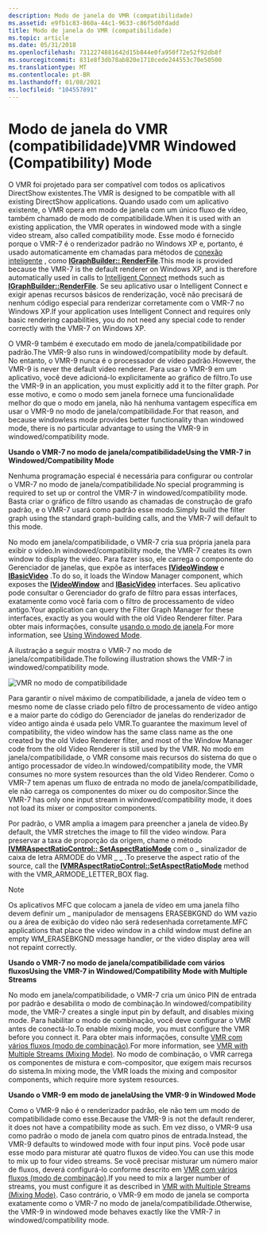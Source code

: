 ```yaml
---
description: Modo de janela do VMR (compatibilidade)
ms.assetid: e9fb1c83-860a-44c1-9633-c86f5d0fdadd
title: Modo de janela do VMR (compatibilidade)
ms.topic: article
ms.date: 05/31/2018
ms.openlocfilehash: 7312274881642d15b844e0fa950f72e52f92db8f
ms.sourcegitcommit: 831e8f3db78ab820e1710cede244553c70e50500
ms.translationtype: MT
ms.contentlocale: pt-BR
ms.lasthandoff: 01/08/2021
ms.locfileid: "104557891"
---
```

# <a name="vmr-windowed-compatibility-mode"></a><span data-ttu-id="cd757-103">Modo de janela do VMR (compatibilidade)</span><span class="sxs-lookup"><span data-stu-id="cd757-103">VMR Windowed (Compatibility) Mode</span></span>

<span data-ttu-id="cd757-104">O VMR foi projetado para ser compatível com todos os aplicativos DirectShow existentes.</span><span class="sxs-lookup"><span data-stu-id="cd757-104">The VMR is designed to be compatible with all existing DirectShow applications.</span></span> <span data-ttu-id="cd757-105">Quando usado com um aplicativo existente, o VMR opera em modo de janela com um único fluxo de vídeo, também chamado de modo de compatibilidade.</span><span class="sxs-lookup"><span data-stu-id="cd757-105">When it is used with an existing application, the VMR operates in windowed mode with a single video stream, also called compatibility mode.</span></span> <span data-ttu-id="cd757-106">Esse modo é fornecido porque o VMR-7 é o renderizador padrão no Windows XP e, portanto, é usado automaticamente em chamadas para métodos de [conexão inteligente](intelligent-connect.md) , como [**IGraphBuilder:: RenderFile**](/windows/desktop/api/Strmif/nf-strmif-igraphbuilder-renderfile).</span><span class="sxs-lookup"><span data-stu-id="cd757-106">This mode is provided because the VMR-7 is the default renderer on Windows XP, and is therefore automatically used in calls to [Intelligent Connect](intelligent-connect.md) methods such as [**IGraphBuilder::RenderFile**](/windows/desktop/api/Strmif/nf-strmif-igraphbuilder-renderfile).</span></span> <span data-ttu-id="cd757-107">Se seu aplicativo usar o Intelligent Connect e exigir apenas recursos básicos de renderização, você não precisará de nenhum código especial para renderizar corretamente com o VMR-7 no Windows XP.</span><span class="sxs-lookup"><span data-stu-id="cd757-107">If your application uses Intelligent Connect and requires only basic rendering capabilities, you do not need any special code to render correctly with the VMR-7 on Windows XP.</span></span>

<span data-ttu-id="cd757-108">O VMR-9 também é executado em modo de janela/compatibilidade por padrão.</span><span class="sxs-lookup"><span data-stu-id="cd757-108">The VMR-9 also runs in windowed/compatibility mode by default.</span></span> <span data-ttu-id="cd757-109">No entanto, o VMR-9 nunca é o processador de vídeo padrão.</span><span class="sxs-lookup"><span data-stu-id="cd757-109">However, the VMR-9 is never the default video renderer.</span></span> <span data-ttu-id="cd757-110">Para usar o VMR-9 em um aplicativo, você deve adicioná-lo explicitamente ao gráfico de filtro.</span><span class="sxs-lookup"><span data-stu-id="cd757-110">To use the VMR-9 in an application, you must explicitly add it to the filter graph.</span></span> <span data-ttu-id="cd757-111">Por esse motivo, e como o modo sem janela fornece uma funcionalidade melhor do que o modo em janela, não há nenhuma vantagem específica em usar o VMR-9 no modo de janela/compatibilidade.</span><span class="sxs-lookup"><span data-stu-id="cd757-111">For that reason, and because windowless mode provides better functionality than windowed mode, there is no particular advantage to using the VMR-9 in windowed/compatibility mode.</span></span>

<span data-ttu-id="cd757-112">**Usando o VMR-7 no modo de janela/compatibilidade**</span><span class="sxs-lookup"><span data-stu-id="cd757-112">**Using the VMR-7 in Windowed/Compatibility Mode**</span></span>

<span data-ttu-id="cd757-113">Nenhuma programação especial é necessária para configurar ou controlar o VMR-7 no modo de janela/compatibilidade.</span><span class="sxs-lookup"><span data-stu-id="cd757-113">No special programming is required to set up or control the VMR-7 in windowed/compatibility mode.</span></span> <span data-ttu-id="cd757-114">Basta criar o gráfico de filtro usando as chamadas de construção de grafo padrão, e o VMR-7 usará como padrão esse modo.</span><span class="sxs-lookup"><span data-stu-id="cd757-114">Simply build the filter graph using the standard graph-building calls, and the VMR-7 will default to this mode.</span></span>

<span data-ttu-id="cd757-115">No modo em janela/compatibilidade, o VMR-7 cria sua própria janela para exibir o vídeo.</span><span class="sxs-lookup"><span data-stu-id="cd757-115">In windowed/compatibility mode, the VMR-7 creates its own window to display the video.</span></span> <span data-ttu-id="cd757-116">Para fazer isso, ele carrega o componente do Gerenciador de janelas, que expõe as interfaces [**IVideoWindow**](/windows/desktop/api/Control/nn-control-ivideowindow) e [**IBasicVideo**](/windows/desktop/api/Control/nn-control-ibasicvideo) .</span><span class="sxs-lookup"><span data-stu-id="cd757-116">To do so, it loads the Window Manager component, which exposes the [**IVideoWindow**](/windows/desktop/api/Control/nn-control-ivideowindow) and [**IBasicVideo**](/windows/desktop/api/Control/nn-control-ibasicvideo) interfaces.</span></span> <span data-ttu-id="cd757-117">Seu aplicativo pode consultar o Gerenciador do grafo de filtro para essas interfaces, exatamente como você faria com o filtro de processamento de vídeo antigo.</span><span class="sxs-lookup"><span data-stu-id="cd757-117">Your application can query the Filter Graph Manager for these interfaces, exactly as you would with the old Video Renderer filter.</span></span> <span data-ttu-id="cd757-118">Para obter mais informações, consulte [usando o modo de janela](using-windowed-mode.md).</span><span class="sxs-lookup"><span data-stu-id="cd757-118">For more information, see [Using Windowed Mode](using-windowed-mode.md).</span></span>

<span data-ttu-id="cd757-119">A ilustração a seguir mostra o VMR-7 no modo de janela/compatibilidade.</span><span class="sxs-lookup"><span data-stu-id="cd757-119">The following illustration shows the VMR-7 in windowed/compatibility mode.</span></span>

![VMR no modo de compatibilidade](images/vmr-compat-mode.png)

<span data-ttu-id="cd757-121">Para garantir o nível máximo de compatibilidade, a janela de vídeo tem o mesmo nome de classe criado pelo filtro de processamento de vídeo antigo e a maior parte do código do Gerenciador de janelas do renderizador de vídeo antigo ainda é usada pelo VMR.</span><span class="sxs-lookup"><span data-stu-id="cd757-121">To guarantee the maximum level of compatibility, the video window has the same class name as the one created by the old Video Renderer filter, and most of the Window Manager code from the old Video Renderer is still used by the VMR.</span></span> <span data-ttu-id="cd757-122">No modo em janela/compatibilidade, o VMR consome mais recursos do sistema do que o antigo processador de vídeo.</span><span class="sxs-lookup"><span data-stu-id="cd757-122">In windowed/compatibility mode, the VMR consumes no more system resources than the old Video Renderer.</span></span> <span data-ttu-id="cd757-123">Como o VMR-7 tem apenas um fluxo de entrada no modo de janela/compatibilidade, ele não carrega os componentes do mixer ou do compositor.</span><span class="sxs-lookup"><span data-stu-id="cd757-123">Since the VMR-7 has only one input stream in windowed/compatibility mode, it does not load its mixer or compositor components.</span></span>

<span data-ttu-id="cd757-124">Por padrão, o VMR amplia a imagem para preencher a janela de vídeo.</span><span class="sxs-lookup"><span data-stu-id="cd757-124">By default, the VMR stretches the image to fill the video window.</span></span> <span data-ttu-id="cd757-125">Para preservar a taxa de proporção da origem, chame o método [**IVMRAspectRatioControl:: SetAspectRatioMode**](/windows/desktop/api/Strmif/nf-strmif-ivmraspectratiocontrol-setaspectratiomode) com o \_ sinalizador de caixa de letra ARMODE do VMR \_ \_ .</span><span class="sxs-lookup"><span data-stu-id="cd757-125">To preserve the aspect ratio of the source, call the [**IVMRAspectRatioControl::SetAspectRatioMode**](/windows/desktop/api/Strmif/nf-strmif-ivmraspectratiocontrol-setaspectratiomode) method with the VMR\_ARMODE\_LETTER\_BOX flag.</span></span>

> [!Note]  
> <span data-ttu-id="cd757-126">Os aplicativos MFC que colocam a janela de vídeo em uma janela filho devem definir um \_ manipulador de mensagens ERASEBKGND do WM vazio ou a área de exibição do vídeo não será redesenhada corretamente.</span><span class="sxs-lookup"><span data-stu-id="cd757-126">MFC applications that place the video window in a child window must define an empty WM\_ERASEBKGND message handler, or the video display area will not repaint correctly.</span></span>

 

<span data-ttu-id="cd757-127">**Usando o VMR-7 no modo de janela/compatibilidade com vários fluxos**</span><span class="sxs-lookup"><span data-stu-id="cd757-127">**Using the VMR-7 in Windowed/Compatibility Mode with Multiple Streams**</span></span>

<span data-ttu-id="cd757-128">No modo em janela/compatibilidade, o VMR-7 cria um único PIN de entrada por padrão e desabilita o modo de combinação.</span><span class="sxs-lookup"><span data-stu-id="cd757-128">In windowed/compatibility mode, the VMR-7 creates a single input pin by default, and disables mixing mode.</span></span> <span data-ttu-id="cd757-129">Para habilitar o modo de combinação, você deve configurar o VMR antes de conectá-lo.</span><span class="sxs-lookup"><span data-stu-id="cd757-129">To enable mixing mode, you must configure the VMR before you connect it.</span></span> <span data-ttu-id="cd757-130">Para obter mais informações, consulte [VMR com vários fluxos (modo de combinação)](vmr-with-multiple-streams--mixing-mode.md).</span><span class="sxs-lookup"><span data-stu-id="cd757-130">For more information, see [VMR with Multiple Streams (Mixing Mode)](vmr-with-multiple-streams--mixing-mode.md).</span></span> <span data-ttu-id="cd757-131">No modo de combinação, o VMR carrega os componentes de mistura e com-compositor, que exigem mais recursos do sistema.</span><span class="sxs-lookup"><span data-stu-id="cd757-131">In mixing mode, the VMR loads the mixing and compositor components, which require more system resources.</span></span>

<span data-ttu-id="cd757-132">**Usando o VMR-9 em modo de janela**</span><span class="sxs-lookup"><span data-stu-id="cd757-132">**Using the VMR-9 in Windowed Mode**</span></span>

<span data-ttu-id="cd757-133">Como o VMR-9 não é o renderizador padrão, ele não tem um modo de compatibilidade como esse.</span><span class="sxs-lookup"><span data-stu-id="cd757-133">Because the VMR-9 is not the default renderer, it does not have a compatibility mode as such.</span></span> <span data-ttu-id="cd757-134">Em vez disso, o VMR-9 usa como padrão o modo de janela com quatro pinos de entrada.</span><span class="sxs-lookup"><span data-stu-id="cd757-134">Instead, the VMR-9 defaults to windowed mode with four input pins.</span></span> <span data-ttu-id="cd757-135">Você pode usar esse modo para misturar até quatro fluxos de vídeo.</span><span class="sxs-lookup"><span data-stu-id="cd757-135">You can use this mode to mix up to four video streams.</span></span> <span data-ttu-id="cd757-136">Se você precisar misturar um número maior de fluxos, deverá configurá-lo conforme descrito em [VMR com vários fluxos (modo de combinação)](vmr-with-multiple-streams--mixing-mode.md).</span><span class="sxs-lookup"><span data-stu-id="cd757-136">If you need to mix a larger number of streams, you must configure it as described in [VMR with Multiple Streams (Mixing Mode)](vmr-with-multiple-streams--mixing-mode.md).</span></span> <span data-ttu-id="cd757-137">Caso contrário, o VMR-9 em modo de janela se comporta exatamente como o VMR-7 no modo de janela/compatibilidade.</span><span class="sxs-lookup"><span data-stu-id="cd757-137">Otherwise, the VMR-9 in windowed mode behaves exactly like the VMR-7 in windowed/compatibility mode.</span></span>

 

 



